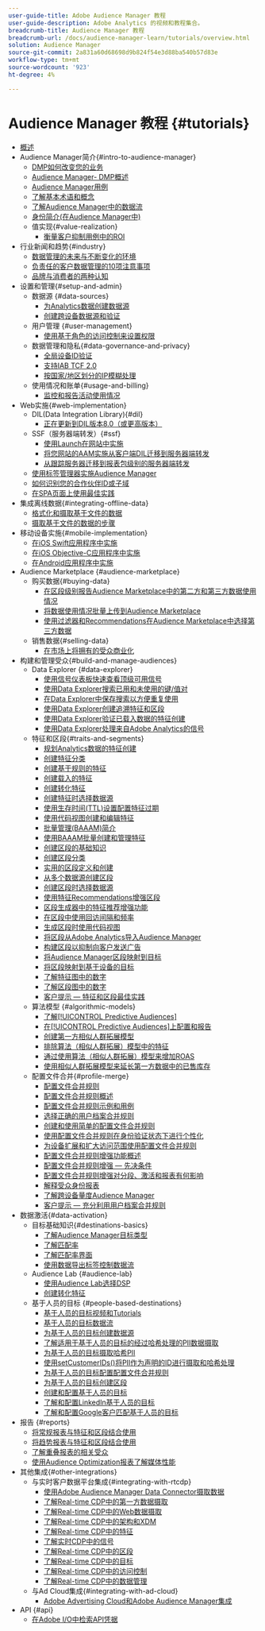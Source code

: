 ```yaml
---
user-guide-title: Adobe Audience Manager 教程
user-guide-description: Adobe Analytics 的视频和教程集合。
breadcrumb-title: Audience Manager 教程
breadcrumb-url: /docs/audience-manager-learn/tutorials/overview.html
solution: Audience Manager
source-git-commit: 2a831a60d68698d9b824f54e3d88ba540b57d83e
workflow-type: tm+mt
source-wordcount: '923'
ht-degree: 4%

---
```



# Audience Manager 教程 {#tutorials}

+ [概述](overview.md)
+ Audience Manager简介{#intro-to-audience-manager}
   + [DMP如何改变您的业务](intro-to-audience-manager/how-a-dmp-can-change-your-business.md)
   + [Audience Manager- DMP概述](intro-to-audience-manager/audience-manager-overview-of-a-dmp.md)
   + [Audience Manager用例](intro-to-audience-manager/audience-manager-use-cases.md)
   + [了解基本术语和概念](intro-to-audience-manager/understanding-basic-terms-and-concepts-in-audience-manager.md)
   + [了解Audience Manager中的数据流](intro-to-audience-manager/understanding-the-data-flow-in-audience-manager.md)
   + [身份简介(在Audience Manager中)](intro-to-audience-manager/introduction-to-identity-in-audience-manager.md)
   + 值实现{#value-realization}
      + [衡量客户抑制用例中的ROI](intro-to-audience-manager/value-realization/measuring-roi-in-a-customer-suppression-use-case.md)
+ 行业新闻和趋势{#industry}
   + [数据管理的未来与不断变化的环境](industry/the-future-of-data-management-and-the-changing-environment.md)
   + [负责任的客户数据管理的10项注意事项](industry/ten-considerations-for-responsible-customer-data-management.md)
   + [品牌与消费者的两种认知](industry/brands-vs-consumers.md)
+ 设置和管理{#setup-and-admin}
   + 数据源 {#data-sources}
      + [为Analytics数据创建数据源](setup-and-admin/data-sources/create-a-data-source-for-analytics-data.md)
      + [创建跨设备数据源和验证](setup-and-admin/data-sources/creating-a-cross-device-data-source-and-authenticating.md)
   + 用户管理 {#user-management}
      + [使用基于角色的访问控制来设置权限](setup-and-admin/user-management/setting-permissions-with-role-based-access-control.md)
   + 数据管理和隐私{#data-governance-and-privacy}
      + [全局设备ID验证](setup-and-admin/data-governance-and-privacy/global-device-id-validation.md)
      + [支持IAB TCF 2.0](setup-and-admin/data-governance-and-privacy/iab-tcf-support.md)
      + [按国家/地区划分的IP模糊处理](setup-and-admin/data-governance-and-privacy/ip-obfuscation-by-country.md)
   + 使用情况和账单{#usage-and-billing}
      + [监控和报告活动使用情况](setup-and-admin/usage-and-billing/monitoring-and-reporting-on-activity-usage.md)
+ Web实施{#web-implementation}
   + DIL(Data Integration Library){#dil}
      + [正在更新到DIL版本8.0（或更高版本）](web-implementation/dil/updating-to-dil-version-8-0-or-greater.md)
   + SSF（服务器端转发）{#ssf}
      + [使用Launch在网站中实施](https://experienceleague.adobe.com/docs/launch-learn/implementing-in-websites-with-launch/index.html?lang=en)
      + [将您网站的AAM实施从客户端DIL迁移到服务器端转发](web-implementation/ssf/migrating-your-site-implementation-from-client-side-dil-to-server-side-forwarding.md)
      + [从跟踪服务器迁移到报表包级别的服务器端转发](web-implementation/ssf/migrating-from-tracking-server-to-report-suite-level-server-side-forwarding.md)
   + [使用标签管理器实施Audience Manager](web-implementation/using-tag-managers-to-implement-audience-manager.md)
   + [如何识别您的合作伙伴ID或子域](web-implementation/how-to-identify-your-partner-id-or-subdomain.md)
   + [在SPA页面上使用最佳实践](web-implementation/using-best-practices-on-spa-pages-when-sending-data-to-aam.md)
+ 集成离线数据{#integrating-offline-data}
   + [格式化和摄取基于文件的数据](integrating-offline-data/formatting-and-ingesting-file-based-data.md)
   + [摄取基于文件的数据的步骤](integrating-offline-data/steps-for-ingesting-file-based-data.md)
+ 移动设备实施{#mobile-implementation}
   + [在iOS Swift应用程序中实施](https://experienceleague.adobe.com/docs/launch-learn/implementing-in-mobile-ios-swift-apps-with-launch/index.html?lang=en)
   + [在iOS Objective-C应用程序中实施](https://experienceleague.adobe.com/docs/launch-learn/implementing-in-mobile-ios-objective-c-apps-with-launch/index.html?lang=en)
   + [在Android应用程序中实施](https://experienceleague.adobe.com/docs/launch-learn/implementing-in-mobile-android-apps-with-launch/index.html?lang=en)
+ Audience Marketplace {#audience-marketplace}
   + 购买数据{#buying-data}
      + [在区段级别报告Audience Marketplace中的第二方和第三方数据使用情况](audience-marketplace/buying-data/reporting-2nd-and-3rd-party-data-usage-in-the-audience-marketplace-at-the-segment-level.md)
      + [将数据使用情况批量上传到Audience Marketplace](audience-marketplace/buying-data/bulk-uploading-data-usage-into-the-audience-marketplace.md)
      + [使用过滤器和Recommendations在Audience Marketplace中选择第三方数据](audience-marketplace/buying-data/using-filters-and-recommendations-to-choose-3rd-party-data-in-audience-marketplace.md)
   + 销售数据{#selling-data}
      + [在市场上将拥有的受众商业化](audience-marketplace/selling-data/commercialize-owned-audiences-on-marketplace.md)
+ 构建和管理受众{#build-and-manage-audiences}
   + Data Explorer {#data-explorer}
      + [使用信号仪表板快速查看顶级可用信号](build-and-manage-audiences/data-explorer/using-the-signals-dashboard-to-quickly-view-top-available-signals.md)
      + [使用Data Explorer搜索已用和未使用的键/值对](build-and-manage-audiences/data-explorer/using-data-explorer-to-search-for-used-and-unused-key-value-pairs.md)
      + [在Data Explorer中保存搜索以方便重复使用](build-and-manage-audiences/data-explorer/saving-searches-in-data-explorer-for-convenience-in-re-use.md)
      + [使用Data Explorer创建追溯特征和区段](build-and-manage-audiences/data-explorer/using-data-explorer-to-create-retroactive-traits-and-segments.md)
      + [使用Data Explorer验证已载入数据的特征创建](build-and-manage-audiences/data-explorer/using-data-explorer-to-validate-trait-creation-for-your-onboarded-data.md)
      + [使用Data Explorer处理来自Adobe Analytics的信号](build-and-manage-audiences/data-explorer/using-data-explorer-to-work-with-signals-coming-from-adobe-analytics.md)
   + 特征和区段{#traits-and-segments}
      + [规划Analytics数据的特征创建](build-and-manage-audiences/traits-and-segments/planning-trait-creation-from-analytics-data.md)
      + [创建特征分类](build-and-manage-audiences/traits-and-segments/creating-a-trait-taxonomy.md)
      + [创建基于规则的特征](build-and-manage-audiences/traits-and-segments/creating-rule-based-traits.md)
      + [创建载入的特征](build-and-manage-audiences/traits-and-segments/creating-onboarded-traits.md)
      + [创建转化特征](build-and-manage-audiences/traits-and-segments/creating-conversion-traits.md)
      + [创建特征时选择数据源](build-and-manage-audiences/traits-and-segments/choosing-a-data-source-when-creating-traits.md)
      + [使用生存时间(TTL)设置配置特征过期](build-and-manage-audiences/traits-and-segments/configuring-trait-expiration-with-the-time-to-live-ttl-setting.md)
      + [使用代码视图创建和编辑特征](build-and-manage-audiences/traits-and-segments/using-code-view-to-create-and-edit-traits.md)
      + [批量管理(BAAAM)简介](build-and-manage-audiences/traits-and-segments/introduction-to-bulk-management-baaam.md)
      + [使用BAAAM批量创建和管理特征](build-and-manage-audiences/traits-and-segments/creating-and-managing-traits-in-bulk-with-baaam.md)
      + [创建区段的基础知识](build-and-manage-audiences/traits-and-segments/the-basics-of-creating-segments.md)
      + [创建区段分类](build-and-manage-audiences/traits-and-segments/creating-a-segment-taxonomy.md)
      + [实用的区段定义和创建](build-and-manage-audiences/traits-and-segments/practical-segment-definition-and-creation.md)
      + [从多个数据源创建区段](build-and-manage-audiences/traits-and-segments/creating-segments-from-multiple-data-sources.md)
      + [创建区段时选择数据源](build-and-manage-audiences/traits-and-segments/choosing-a-data-source-when-creating-a-segment.md)
      + [使用特征Recommendations增强区段](build-and-manage-audiences/traits-and-segments/enhancing-your-segments-with-trait-recommendations.md)
      + [区段生成器中的特征推荐增强功能](build-and-manage-audiences/traits-and-segments/trait-recommendation-enhancements-in-the-segment-builder.md)
      + [在区段中使用回访间隔和频率](build-and-manage-audiences/traits-and-segments/using-recency-and-frequency-in-segments.md)
      + [生成区段时使用代码视图](build-and-manage-audiences/traits-and-segments/using-code-view-when-building-segments.md)
      + [将区段从Adobe Analytics导入Audience Manager](build-and-manage-audiences/traits-and-segments/import-aa-segments-into-aam.md)
      + [构建区段以抑制向客户发送广告](build-and-manage-audiences/traits-and-segments/building-a-segment-to-suppress-ads-to-customers.md)
      + [将Audience Manager区段映射到目标](build-and-manage-audiences/traits-and-segments/mapping-audience-manager-segments-to-destinations.md)
      + [将区段映射到基于设备的目标](build-and-manage-audiences/traits-and-segments/mapping-segments-to-a-device-based-destination.md)
      + [了解特征图中的数字](build-and-manage-audiences/traits-and-segments/understanding-numbers-in-the-trait-graph.md)
      + [了解区段图中的数字](build-and-manage-audiences/traits-and-segments/understanding-numbers-in-the-segment-graph.md)
      + [客户提示 — 特征和区段最佳实践](build-and-manage-audiences/traits-and-segments/customer-tips-traits-and-segments-best-practices.md)
   + 算法模型 {#algorithmic-models}
      + [了解[!UICONTROL Predictive Audiences]](build-and-manage-audiences/algorithmic-models/understanding-predictive-audiences.md)
      + [在[!UICONTROL Predictive Audiences]上配置和报告](build-and-manage-audiences/algorithmic-models/configure-and-report-on-predictive-audiences.md)
      + [创建第一方相似人群拓展模型](build-and-manage-audiences/algorithmic-models/creating-a-first-party-look-alike-model.md)
      + [排除算法（相似人群拓展）模型中的特征](build-and-manage-audiences/algorithmic-models/excluding-traits-in-algorithmic-look-alike-models.md)
      + [通过使用算法（相似人群拓展）模型来增加ROAS](build-and-manage-audiences/algorithmic-models/increase-roas-by-using-algorithmic-look-alike-models.md)
      + [使用相似人群拓展模型来延长第一方数据中的已售库存](build-and-manage-audiences/algorithmic-models/using-look-alike-models-to-extend-sold-out-inventory-from-your-1st-party-data.md)
   + 配置文件合并{#profile-merge}
      + [配置文件合并规则](build-and-manage-audiences/profile-merge/profile-merge.md)
      + [配置文件合并规则概述](build-and-manage-audiences/profile-merge/overview-of-profile-merge-rules.md)
      + [配置文件合并规则示例和用例](build-and-manage-audiences/profile-merge/profile-merge-rule-examples-and-use-cases.md)
      + [选择正确的用户档案合并规则](build-and-manage-audiences/profile-merge/choosing-the-right-profile-merge-rule.md)
      + [创建和使用简单的配置文件合并规则](build-and-manage-audiences/profile-merge/creating-and-using-simple-profile-merge-rules.md)
      + [使用配置文件合并规则在身份验证状态下进行个性化](build-and-manage-audiences/profile-merge/using-profile-merge-rules-to-personalize-in-an-authenticated-state.md)
      + [为设备扩展和扩大访问范围使用配置文件合并规则](build-and-manage-audiences/profile-merge/using-profile-merge-rules-for-device-extension-and-increased-reach.md)
      + [配置文件合并规则增强功能概述](build-and-manage-audiences/profile-merge/overview-of-profile-merge-rule-enhancements.md)
      + [配置文件合并规则增强 — 先决条件](build-and-manage-audiences/profile-merge/profile-merge-rule-enhancements-pre-requisites.md)
      + [配置文件合并规则增强对分段、激活和报表有何影响](build-and-manage-audiences/profile-merge/how-profile-merge-rule-enhancements-impact-segmentation-activation-and-reporting.md)
      + [解释受众身份报表](build-and-manage-audiences/profile-merge/interpret-audience-identity-reporting.md)
      + [了解跨设备量度Audience Manager](build-and-manage-audiences/profile-merge/understanding-cross-device-metrics-in-audience-manager.md)
      + [客户提示 — 充分利用用户档案合并规则](build-and-manage-audiences/profile-merge/customer-tips-getting-the-most-out-of-profile-merge-rules.md)
+ 数据激活{#data-activation}
   + 目标基础知识{#destinations-basics}
      + [了解Audience Manager目标类型](data-activation/destinations-basics/understanding-audience-manager-destination-types.md)
      + [了解匹配率](data-activation/destinations-basics/understanding-match-rates.md)
      + [了解匹配率界面](data-activation/destinations-basics/understanding-the-match-rate-interface-in-audience-manager.md)
      + [使用数据导出标签控制数据流](data-activation/destinations-basics/using-data-export-labels-to-control-data-flow.md)
   + Audience Lab {#audience-lab}
      + [使用Audience Lab选择DSP](data-activation/audience-lab/using-audience-lab-to-choose-a-dsp.md)
      + [创建转化特征](https://experienceleague.adobe.com/docs/audience-manager-learn/tutorials/build-and-manage-audiences/traits-and-segments/creating-conversion-traits.html)
   + 基于人员的目标 {#people-based-destinations}
      + [基于人员的目标视频和Tutorials](data-activation/people-based-destinations/pbd.md)
      + [基于人员的目标数据流](data-activation/people-based-destinations/people-based-destinations-data-flow.md)
      + [为基于人员的目标创建数据源](data-activation/people-based-destinations/creating-a-data-source-for-people-based-destinations.md)
      + [了解适用于基于人员的目标的经过哈希处理的PII数据摄取](data-activation/people-based-destinations/understanding-hashed-pii-data-ingestion-for-people-based-destinations.md)
      + [为基于人员的目标摄取哈希PII](data-activation/people-based-destinations/ingesting-hashed-pii-for-people-based-destinations.md)
      + [使用setCustomerIDs()将PII作为声明的ID进行摄取和哈希处理](data-activation/people-based-destinations/using-setcustomerids-to-ingest-and-hash-pii-as-a-declared-id.md)
      + [为基于人员的目标配置配置文件合并规则](data-activation/people-based-destinations/configuring-profile-merge-rules-for-people-based-destinations.md)
      + [为基于人员的目标创建区段](data-activation/people-based-destinations/creating-segments-for-people-based-destinations.md)
      + [创建和配置基于人员的目标](data-activation/people-based-destinations/create-and-configure-people-based-destinations.md)
      + [了解和配置LinkedIn基于人员的目标](data-activation/people-based-destinations/understanding-and-configuring-the-linkedin-pbd.md)
      + [了解和配置Google客户匹配基于人员的目标](data-activation/people-based-destinations/understanding-and-configuring-the-google-customer-match-pbd.md)
+ 报告 {#reports}
   + [将常规报表与特征和区段结合使用](reports/using-general-reports-with-traits-and-segments.md)
   + [将趋势报表与特征和区段结合使用](reports/using-trended-reports-with-traits-and-segments.md)
   + [了解重叠报表的相关受众](reports/understand-related-audiences-with-overlap-reports.md)
   + [使用Audience Optimization报表了解媒体性能](reports/using-audience-optimization-reports-to-understand-media-performance.md)
+ 其他集成{#other-integrations}
   + 与实时客户数据平台集成{#integrating-with-rtcdp}
      + [使用Adobe Audience Manager Data Connector摄取数据](https://experienceleague.adobe.com/docs/platform-learn/tutorials/sources/ingest-data-from-aam.html?lang=en#sources)
      + [了解Real-time CDP中的第一方数据摄取](other-integrations/integrating-with-rtcdp/rtcdp-1pd-ingestion-for-aam-users.md)
      + [了解Real-time CDP中的Web数据摄取](other-integrations/integrating-with-rtcdp/rtcdp-web-ingestion-for-aam-users.md)
      + [了解Real-time CDP中的架构和XDM](other-integrations/integrating-with-rtcdp/rtcdp-schemas-xdm-for-aam-users.md)
      + [了解Real-time CDP中的特征](other-integrations/integrating-with-rtcdp/rtcdp-traits-for-aam-users.md)
      + [了解实时CDP中的信号](other-integrations/integrating-with-rtcdp/rtcdp-signals-for-aam-users.md)
      + [了解Real-time CDP中的区段](other-integrations/integrating-with-rtcdp/rtcdp-segments-for-aam-users.md)
      + [了解Real-time CDP中的目标](other-integrations/integrating-with-rtcdp/rtcdp-destinations-for-aam-users.md)
      + [了解Real-time CDP中的访问控制](other-integrations/integrating-with-rtcdp/rtcdp-access-control-for-aam-users.md)
      + [了解Real-time CDP中的数据管理](other-integrations/integrating-with-rtcdp/rtcdp-data-gov-for-aam-users.md)
   + 与Ad Cloud集成{#integrating-with-ad-cloud}
      + [Adobe Advertising Cloud和Adobe Audience Manager集成](other-integrations/integrating-with-ad-cloud/advertising-cloud-and-audience-manager-integration.md)
+ API {#api}
   + [在Adobe I/O中检索API凭据](api/retrieve-api-credentials-in-adobe-io.md)
